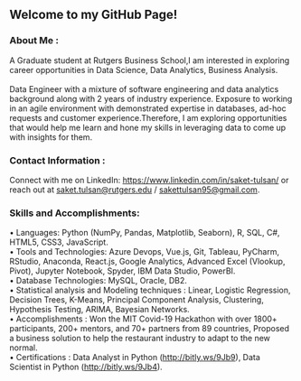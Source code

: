 ## Welcome to my GitHub Page!

### About Me : <br>
A Graduate student at Rutgers Business School,I am interested in exploring career opportunities in Data Science, Data Analytics, Business Analysis. 
<br>
<br>Data Engineer</b> with a mixture of software engineering and data analytics background along with 2 years of industry experience. Exposure to working in an agile environment with demonstrated expertise in databases, ad-hoc requests and customer experience.Therefore, I am exploring opportunities that would help me learn and hone my skills in leveraging data to come up with insights for them.

### Contact Information : <br>
Connect with me on LinkedIn: https://www.linkedin.com/in/saket-tulsan/ or reach out at saket.tulsan@rutgers.edu / sakettulsan95@gmail.com.

### Skills and Accomplishments: <br>

•	Languages: Python (NumPy, Pandas, Matplotlib, Seaborn), R, SQL, C#, HTML5, CSS3, JavaScript.<br>
•	Tools and Technologies: Azure Devops, Vue.js, Git, Tableau, PyCharm, RStudio, Anaconda, React.js, Google Analytics, Advanced Excel (Vlookup, Pivot), Jupyter Notebook, Spyder, IBM Data Studio, PowerBI.<br>
•	Database Technologies: MySQL, Oracle, DB2.<br>
•	Statistical analysis and Modeling techniques : Linear, Logistic Regression, Decision Trees, K-Means, Principal Component Analysis, Clustering, Hypothesis Testing, ARIMA, Bayesian Networks.<br>
•	Accomplishments : Won the MIT Covid-19 Hackathon with over 1800+ participants, 200+ mentors, and 70+ partners from 89 countries, Proposed a business solution to help the restaurant industry to adapt to the new normal.<br>
•	Certifications : Data Analyst in Python (http://bitly.ws/9Jb9), Data Scientist in Python (http://bitly.ws/9Jb4).<br>
